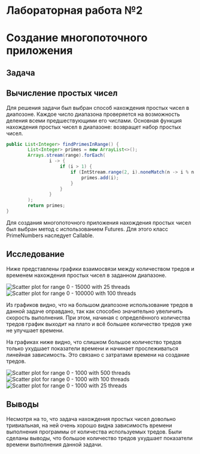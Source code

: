 # Лабораторная работа №2
# Создание многопоточного приложения
## Задача
## Вычисление простых чисел 
Для решения задачи был выбран способ нахождения простых чисел в диапозоне. Каждое число диапазона проверяется на возможность деления всеми предшествующими его числами.
Основная функция нахождения простых чисел в диапазоне: возвращет набор простых чисел.

```java
public List<Integer> findPrimesInRange() {
        List<Integer> primes = new ArrayList<>();
        Arrays.stream(range).forEach(
                i -> {
                    if (i > 1) {
                        if (IntStream.range(2, i).noneMatch(n -> i % n == 0)) {
                            primes.add(i);
                        }
                    }
                }
        );
        return primes;
}
```
Для создания многопоточного приложения нахождения простых чисел был выбран метод с использованием Futures. Для этого класс PrimeNumbers наследует Callable. 

## Исследование
Ниже представлены графики взаимосвязи между количеством тредов и временем нахождения простых чисел в заданном диапазоне.

![Scatter plot for range 0 - 15000 with 25 threads](https://github.com/bumashka/PrimaryNumbers/assets/90649137/7611f6f8-d530-4586-900a-fedbdde4f170)
![Scatter plot for range 0 - 100000 with 100 threads](https://github.com/bumashka/PrimaryNumbers/assets/90649137/e11e8648-cd37-4016-8e55-818b124c7388)


Из графиков видно, что на большом диапозоне использование тредов в данной задаче оправдано, так как способно значительно увеличить скорость выполнения. При этом, начиная с определённого количества тредов график выходит на плато и всё большее количество тредов уже не улучшает времени.

На графиках ниже видно, что слишком большое количество тредов только ухудшает показатели времени и начинает прослеживаться линейная зависимость. Это связано с затратами времени на создание тредов.

![Scatter plot for range 0 - 1000 with 500 threads](https://github.com/bumashka/PrimaryNumbers/assets/90649137/febeacb2-4c20-4ed3-9a77-e83feadfd5c4)
![Scatter plot for range 0 - 1000 with 100 threads](https://github.com/bumashka/PrimaryNumbers/assets/90649137/ac7307c3-99a1-4b5d-be2f-7fd475b34020)
![Scatter plot for range 0 - 1000 with 25 threads](https://github.com/bumashka/PrimaryNumbers/assets/90649137/6ee56912-bf02-4829-80ba-a48e83965b8e)


## Выводы
Несмотря на то, что задача нахождения простых чисел довольно тривиальная, на ней очень хорошо видна зависимость времени выполнения программы от количества используемых тредов. Были сделаны выводы, что 
большое количество тредов ухудшает показатели времени выполнения данной задачи.



